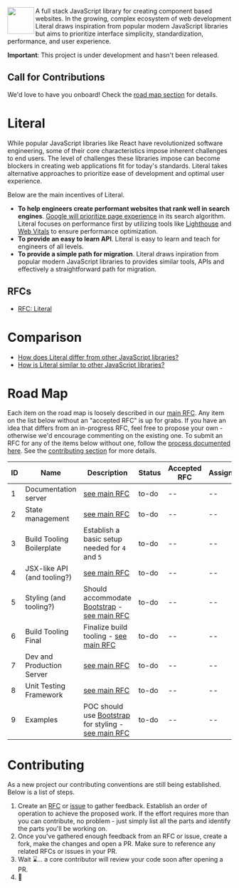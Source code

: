 <img src="https://literaljs.s3.amazonaws.com/literal-logo.png?v5" width="60" height="60" align="left" /> A full stack JavaScript library for creating component based websites. In the growing, complex ecosystem of web development Literal draws inspiration from popular modern JavaScript libraries but aims to prioritize interface simplicity, standardization, performance, and user experience.

**Important**: This project is under development and hasn't been released.

## Call for Contributions

We'd love to have you onboard! Check the [road map section](#road-map) for details.

# Literal

While popular JavaScript libraries like React have revolutionized software engineering, some of their core characteristics impose inherent challenges to end users. The level of challenges these libraries impose can become blockers in creating web applications fit for today's standards. Literal takes alternative approaches to prioritize ease of development and optimal user experience.

Below are the main incentives of Literal.

- **To help engineers create performant websites that rank well in search engines**. [Google will prioritize page experience](https://webmasters.googleblog.com/2020/05/evaluating-page-experience.html) in its search algorithm. Literal focuses on performance first by utilizing tools like [Lighthouse](https://developers.google.com/web/tools/lighthouse) and [Web Vitals](https://github.com/GoogleChrome/web-vitals) to ensure performance optimization.
- **To provide an easy to learn API**. Literal is easy to learn and teach for engineers of all levels.
- **To provide a simple path for migration**. Literal draws inpiration from popular modern JavaScript libraries to provides similar tools, APIs and effectively a straightforward path for migration.

## RFCs

- [RFC: Literal](https://github.com/foo-software/literal-rfcs/blob/master/text/0001-literal.md)

# Comparison

- [How does Literal differ from other JavaScript libraries?](https://github.com/foo-software/literal-rfcs/blob/master/text/0001-literal.md#differences-from-popular-frameworks)
- [How is Literal similar to other JavaScript libraries?](https://github.com/foo-software/literal-rfcs/blob/master/text/0001-literal.md#similarities-to-popular-frameworks)

# Road Map

Each item on the road map is loosely described in our [main RFC](https://github.com/foo-software/literal-rfcs/blob/master/text/0001-literal.md#detailed-design). Any item on the list below without an "accepted RFC" is up for grabs. If you have an idea that differs from an in-progress RFC, feel free to propose your own - otherwise we'd encourage commenting on the existing one. To submit an RFC for any of the items below without one, follow the [process documented here][1]. See the [contributing section](#contributing) for more details.

| ID | Name | Description | Status | Accepted RFC | Assignee | Dependency |
|----|------|-------------|--------|--------------| ---------| ---------- |
| 1 | Documentation server | [see main RFC][1] | to-do | -- | -- | -- |
| 2 | State management | [see main RFC][1] | to-do | -- | -- | `1` |
| 3 | Build Tooling Boilerplate | Establish a basic setup needed for `4` and `5` | to-do | -- | -- | `1` |
| 4 | JSX-like API (and tooling?) | [see main RFC][1] | to-do | -- | -- | `1`, `2` |
| 5 | Styling (and tooling?) | Should accommodate [Bootstrap][2] - [see main RFC][1] | to-do | -- | -- | `1`, `2` |
| 6 | Build Tooling Final | Finalize build tooling - [see main RFC][1]| to-do | -- | -- | `1`, `3`, `4`, `5` |
| 7 | Dev and Production Server | [see main RFC][1] | to-do | -- | -- | `1` - `6` |
| 8 | Unit Testing Framework | [see main RFC][1] | to-do | -- | -- | `1` - `6` |
| 9 | Examples | POC should use [Bootstrap][2] for styling - [see main RFC][1] | to-do | -- | -- | `1` - `8` |

[1]: https://github.com/foo-software/literal-rfcs
[2]: https://getbootstrap.com/

# Contributing

As a new project our contributing conventions are still being established. Below is a list of steps.

1. Create an [RFC](https://github.com/foo-software/literal-rfcs) or [issue](https://github.com/foo-software/literal/issues) to gather feedback. Establish an order of operation to achieve the proposed work. If the effort requires more than you can contribute, no problem - just simply list all the parts and identify the parts you'll be working on.
2. Once you've gathered enough feedback from an RFC or issue, create a fork, make the changes and open a PR. Make sure to reference any related RFCs or issues in your PR.
3. Wait ⌛... a core contributor will review your code soon after opening a PR.
4. 🚀
